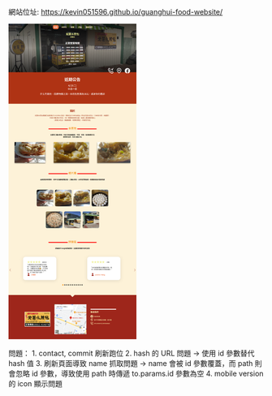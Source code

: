 網站位址: https://kevin051596.github.io/guanghui-food-website/  

<img src="https://github.com/Kevin051596/guanghui-food-website/blob/main/%E5%85%89%E6%85%A7%E6%B0%B4%E7%85%8E%E5%8C%85(%E6%A2%A7%E6%A3%B2%E5%BA%97).png?raw=true" width="50%" height="50%"/>

問題：
    1. contact, commit 刷新跑位
    2. hash 的 URL 問題 -> 使用 id 參數替代 hash 值
    3. 刷新頁面導致 name 抓取問題 -> name 會被 id 參數覆蓋，而 path 則會忽略 id 參數，導致使用 path 時傳遞 to.params.id 參數為空 
    4. mobile version 的 icon 顯示問題